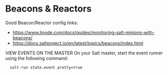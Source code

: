 # Beacons & Reactors

Good Beacon/Reactor config links:
* https://www.linode.com/docs/guides/monitoring-salt-minions-with-beacons/
* https://docs.saltproject.io/en/latest/topics/beacons/index.html


VIEW EVENTS ON THE MASTER
On your Salt master, start the event runner using the following command:
```
  salt-run state.event pretty=true
```
